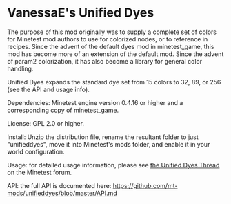 VanessaE's Unified Dyes
=======================

The purpose of this mod originally was to supply a complete set of colors for Minetest mod authors to use for colorized nodes, or to reference in recipes. Since the advent of the default dyes mod in minetest_game, this mod has become more of an extension of the default mod.  Since the advent of param2 colorization, it has also become a library for general color handling.

Unified Dyes expands the standard dye set from 15 colors to 32, 89, or 256 (see the API and usage info).

Dependencies: Minetest engine version 0.4.16 or higher and a corresponding copy of minetest_game.

License: GPL 2.0 or higher.

Install: Unzip the distribution file, rename the resultant folder to just "unifieddyes", move it into Minetest's mods folder, and enable it in your world configuration.

Usage: for detailed usage information, please see [the Unified Dyes Thread](https://forum.minetest.net/viewtopic.php?f=11&t=2178&p=28399) on the Minetest forum.

API: the full API is documented here: https://github.com/mt-mods/unifieddyes/blob/master/API.md
